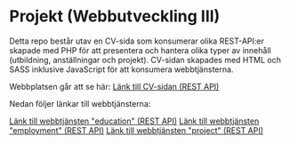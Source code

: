 # Projekt (Webbutveckling III)

Detta repo består utav en CV-sida som konsumerar olika REST-API:er skapade med PHP för att presentera och hantera olika typer av innehåll (utbildning, anställningar och projekt). CV-sidan skapades med HTML och SASS inklusive JavaScript för att konsumera webbtjänsterna.

Webbplatsen går att se här: [Länk till CV-sidan (REST API)](http://studenter.miun.se/~yage1800/dt173g/resume-page/)


 Nedan följer länkar till webbtjänsterna:

[Länk till webbtjänsten "education" (REST API)](http://studenter.miun.se/~yage1800/dt173g/resume-dashboard/api/education.php)
[Länk till webbtjänsten "employment" (REST API)](http://studenter.miun.se/~yage1800/dt173g/resume-dashboard/api/employment.php)
[Länk till webbtjänsten "project" (REST API)](http://studenter.miun.se/~yage1800/dt173g/resume-dashboard/api/project.php)